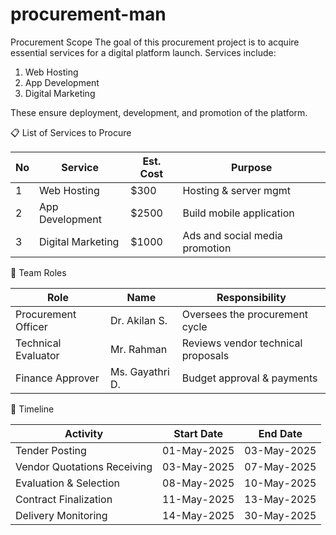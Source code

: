 # procurement-man

 Procurement Scope
 The goal of this procurement project is to acquire essential services for a digital platform launch. Services include:

1. Web Hosting
2. App Development
3. Digital Marketing

These ensure deployment, development, and promotion of the platform.

📋 List of Services to Procure

| No | Service            | Est. Cost | Purpose                        |
|----|--------------------|-----------|--------------------------------|
| 1  | Web Hosting        | $300      | Hosting & server mgmt         |
| 2  | App Development    | $2500     | Build mobile application       |
| 3  | Digital Marketing  | $1000     | Ads and social media promotion |


👤 Team Roles

| Role                 | Name           | Responsibility                    |
|----------------------|----------------|------------------------------------|
| Procurement Officer  | Dr. Akilan S.  | Oversees the procurement cycle     |
| Technical Evaluator  | Mr. Rahman     | Reviews vendor technical proposals |
| Finance Approver     | Ms. Gayathri D.| Budget approval & payments         |

📅 Timeline

| Activity                    | Start Date  | End Date    |
|-----------------------------|-------------|-------------|
| Tender Posting              | 01-May-2025 | 03-May-2025 |
| Vendor Quotations Receiving | 03-May-2025 | 07-May-2025 |
| Evaluation & Selection      | 08-May-2025 | 10-May-2025 |
| Contract Finalization       | 11-May-2025 | 13-May-2025 |
| Delivery Monitoring         | 14-May-2025 | 30-May-2025 |
